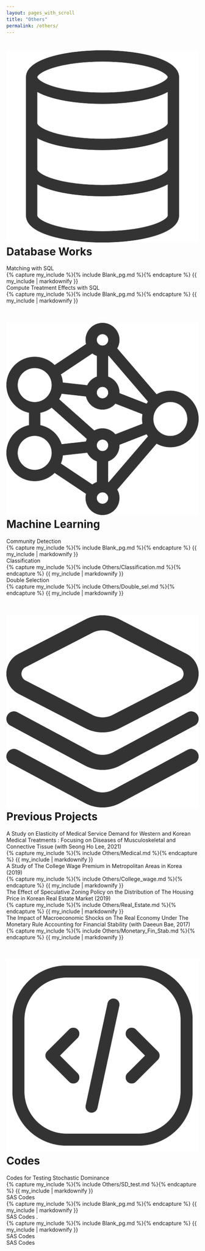 ```yaml
---
layout: pages_with_scroll
title: "Others"
permalink: /others/
---
```


<img src="/assets/images/sqls.png" alt="Icon" class="item_icon">Database Works
====
<div class="item_container">
    <div class="item_title"> 
        <span class="arrow"></span>
        <span class="text">
            Matching with SQL
        </span>
    </div>
    <div class="item_content">
        {% capture my_include %}{% include Blank_pg.md %}{% endcapture %}
            {{ my_include | markdownify }}
    </div>
</div>
<div class="item_container">
    <div class="item_title"> 
        <span class="arrow"></span>
        <span class="text">
            Compute Treatment Effects with SQL
        </span>
    </div>
    <div class="item_content">
        {% capture my_include %}{% include Blank_pg.md %}{% endcapture %}
            {{ my_include | markdownify }}
    </div>
</div>


<div style="margin-top: 50px;"></div>

<img src="/assets/images/machinelearnings.png" alt="Icon" class="item_icon">Machine Learning
====
<div class="item_container">
    <div class="item_title"> 
        <span class="arrow"></span>
        <span class="text">
            Community Detection
        </span>
    </div>
    <div class="item_content">
        {% capture my_include %}{% include Blank_pg.md %}{% endcapture %}
            {{ my_include | markdownify }}
    </div>
</div>
<div class="item_container">
    <div class="item_title"> 
        <span class="arrow"></span>
        <span class="text">
            Classification
        </span>        
    </div>
    <div class="item_content">
        {% capture my_include %}{% include Others/Classification.md %}{% endcapture %}
            {{ my_include | markdownify }}
    </div>
</div>
<div class="item_container">
    <div class="item_title"> 
        <span class="arrow"></span>     
        <span class="text">
            Double Selection
        </span>
    </div>
    <div class="item_content">
        {% capture my_include %}{% include Others/Double_sel.md %}{% endcapture %}
            {{ my_include | markdownify }}
    </div>
</div>




<div style="margin-top: 50px;"></div>

<img src="/assets/images/projects.png" alt="Icon" class="item_icon">Previous Projects
====
<div class="item_container">
    <div class="item_title"> 
        <span class="arrow"></span>     
        <span class="text">
            A Study on Elasticity of Medical Service Demand for Western and Korean Medical Treatments : Focusing on Diseases of Musculoskeletal and Connective Tissue (with Seong Ho Lee, 2021)
        </span>
    </div>
    <div class="item_content">
        {% capture my_include %}{% include Others/Medical.md %}{% endcapture %}
            {{ my_include | markdownify }}
    </div>
</div>
<div class="item_container">
    <div class="item_title"> 
        <span class="arrow"></span>     
        <span class="text">
            A Study of The College Wage Premium in Metropolitan Areas in Korea (2019)
        </span>
    </div>
    <div class="item_content">
        {% capture my_include %}{% include Others/College_wage.md %}{% endcapture %}
            {{ my_include | markdownify }}
    </div>
</div>
<div class="item_container">
    <div class="item_title"> 
        <span class="arrow"></span>     
        <span class="text">
            The Effect of Speculative Zoning Policy on the Distribution of The Housing Price in Korean Real Estate Market (2019)
        </span>
    </div>
    <div class="item_content">
        {% capture my_include %}{% include Others/Real_Estate.md %}{% endcapture %}
            {{ my_include | markdownify }}
    </div>
</div>
<div class="item_container">
    <div class="item_title"> 
        <span class="arrow"></span>
        <span class="text">
            The Impact of Macroeconomic Shocks on The Real Economy Under The Monetary Rule Accounting for Financial Stability (with Daeeun Bae, 2017)
        </span>
    </div>
    <div class="item_content">
        {% capture my_include %}{% include Others/Monetary_Fin_Stab.md %}{% endcapture %}
            {{ my_include | markdownify }}
    </div>
</div>



<div style="margin-top: 50px;"></div>


<img src="/assets/images/codes.png" alt="Icon" class="item_icon">Codes
====
<div class="item_container">
    <div class="item_title"> 
        <span class="arrow"></span>
        <span class="text">
            Codes for Testing Stochastic Dominance
        </span>
    </div>
    <div class="item_content">
        {% capture my_include %}{% include Others/SD_test.md %}{% endcapture %}
        {{ my_include | markdownify }}
    </div>
</div>

<div class="item_container">
    <div class="item_title"> 
        <span class="arrow"></span>
        <span class="text">
            SAS Codes
        </span>        
    </div>
    <div class="item_content">
        {% capture my_include %}{% include Blank_pg.md %}{% endcapture %}
            {{ my_include | markdownify }}
    </div>
</div>
<!-- <div class="item_container">
    <div class="item_title"> 
        <span class="text">
            Consulting Service (RA works): Quantifying Economic Damage
        </span>
        <span class="arrow"></span>     
    </div>
    <div class="item_content">
        {% capture my_include %}{% include Blank_pg.md %}{% endcapture %}
            {{ my_include | markdownify }}
    </div>
</div> -->

<div class="item_container">
    <div class="item_title"> 
        <span class="arrow"></span>
        <span class="text">
            SAS Codes                                       .
        </span>        
    </div>
    <div class="item_content">
        {% capture my_include %}{% include Blank_pg.md %}{% endcapture %}
            {{ my_include | markdownify }}
    </div>
</div>

<div class="item_container">
<div class="item_title"> 
    <span class="text">
        SAS Codes
    </span>        
</div>
</div>
<div class="item_container">
<span>
    SAS Codes
</span>        
</div>